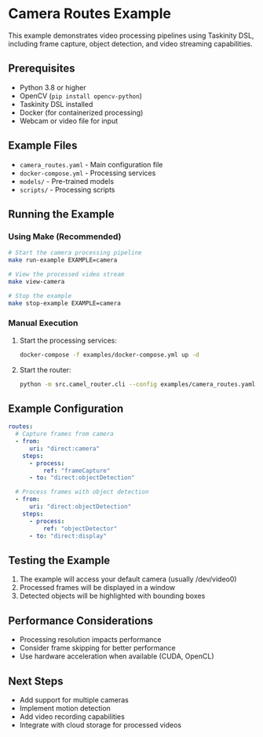 # Camera Routes Example

This example demonstrates video processing pipelines using Taskinity DSL, including frame capture, object detection, and video streaming capabilities.

## Prerequisites

- Python 3.8 or higher
- OpenCV (`pip install opencv-python`)
- Taskinity DSL installed
- Docker (for containerized processing)
- Webcam or video file for input

## Example Files

- `camera_routes.yaml` - Main configuration file
- `docker-compose.yml` - Processing services
- `models/` - Pre-trained models
- `scripts/` - Processing scripts

## Running the Example

### Using Make (Recommended)

```bash
# Start the camera processing pipeline
make run-example EXAMPLE=camera

# View the processed video stream
make view-camera

# Stop the example
make stop-example EXAMPLE=camera
```

### Manual Execution

1. Start the processing services:

   ```bash
   docker-compose -f examples/docker-compose.yml up -d
   ```

2. Start the router:
   ```bash
   python -m src.camel_router.cli --config examples/camera_routes.yaml
   ```

## Example Configuration

```yaml
routes:
  # Capture frames from camera
  - from:
      uri: "direct:camera"
    steps:
      - process:
          ref: "frameCapture"
      - to: "direct:objectDetection"

  # Process frames with object detection
  - from:
      uri: "direct:objectDetection"
    steps:
      - process:
          ref: "objectDetector"
      - to: "direct:display"
```

## Testing the Example

1. The example will access your default camera (usually /dev/video0)
2. Processed frames will be displayed in a window
3. Detected objects will be highlighted with bounding boxes

## Performance Considerations

- Processing resolution impacts performance
- Consider frame skipping for better performance
- Use hardware acceleration when available (CUDA, OpenCL)

## Next Steps

- Add support for multiple cameras
- Implement motion detection
- Add video recording capabilities
- Integrate with cloud storage for processed videos

